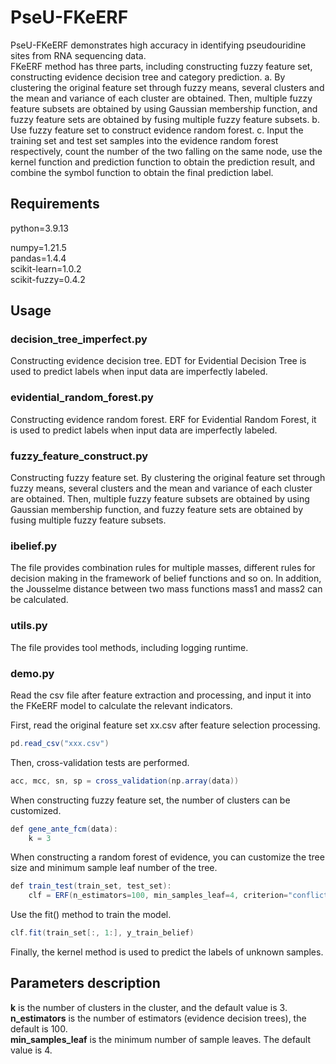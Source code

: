 # PseU-FKeERF
PseU-FKeERF demonstrates high accuracy in identifying pseudouridine sites from RNA sequencing data.<br>
FKeERF method has three parts, including constructing fuzzy feature set, constructing evidence decision tree and category prediction. a. By clustering the original feature set through fuzzy means, several clusters and the mean and variance of each cluster are obtained. Then, multiple fuzzy feature subsets are obtained by using Gaussian membership function, and fuzzy feature sets are obtained by fusing multiple fuzzy feature subsets. b. Use fuzzy feature set to construct evidence random forest. c. Input the training set and test set samples into the evidence random forest respectively, count the number of the two falling on the same node, use the kernel function and prediction function to obtain the prediction result, and combine the symbol function to obtain the final prediction label.

## Requirements
python=3.9.13

numpy=1.21.5<br>
pandas=1.4.4<br>
scikit-learn=1.0.2<br>
scikit-fuzzy=0.4.2<br>


## Usage
### decision_tree_imperfect.py
Constructing evidence decision tree. EDT for Evidential Decision Tree is used to predict labels when input data are imperfectly labeled.
### evidential_random_forest.py
Constructing evidence random forest. ERF for Evidential Random Forest, it is used to predict labels when input data are imperfectly labeled.
### fuzzy_feature_construct.py
Constructing fuzzy feature set. By clustering the original feature set through fuzzy means, several clusters and the mean and variance of each cluster are obtained. Then, multiple fuzzy feature subsets are obtained by using Gaussian membership function, and fuzzy feature sets are obtained by fusing multiple fuzzy feature subsets.
### ibelief.py
The file provides combination rules for multiple masses, different rules for decision making in the framework of belief functions and so on. In addition, the Jousselme distance between two mass functions mass1 and mass2 can be calculated.
### utils.py
The file provides tool methods, including logging runtime.
### demo.py
Read the csv file after feature extraction and processing, and input it into the FKeERF model to calculate the relevant indicators.<br>

First, read the original feature set xx.csv after feature selection processing.<br>
```java
pd.read_csv("xxx.csv")
```
Then, cross-validation tests are performed.<br>
```java
acc, mcc, sn, sp = cross_validation(np.array(data))
```
When constructing fuzzy feature set, the number of clusters can be customized. <br>
```java
def gene_ante_fcm(data):
    k = 3
```
When constructing a random forest of evidence, you can customize the tree size and minimum sample leaf number of the tree.<br>
```java
def train_test(train_set, test_set):
    clf = ERF(n_estimators=100, min_samples_leaf=4, criterion="conflict", rf_max_features="sqrt", n_jobs=1)
```
Use the fit() method to train the model.<br>
```java
clf.fit(train_set[:, 1:], y_train_belief)
```
Finally, the kernel method is used to predict the labels of unknown samples.<br>

## Parameters description
**k** is the number of clusters in the cluster, and the default value is 3. <br>
**n_estimators** is the number of estimators (evidence decision trees), the default is 100. <br>
**min_samples_leaf** is the minimum number of sample leaves. The default value is 4. <br>






